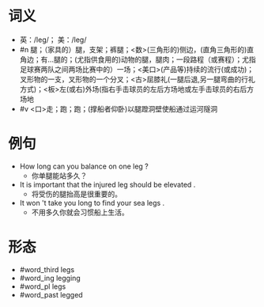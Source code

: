 # 词义
- 英：/leɡ/； 美：/leɡ/
- #n 腿；（家具的）腿，支架；裤腿；<数>(三角形的)侧边，(直角三角形的)直角边；有…腿的；(尤指供食用的)动物的腿，腿肉；一段路程（或赛程）；尤指足球赛两队之间两场比赛中的）一场；<美口>(产品等)持续的流行(或成功)；叉形物的一支，叉形物的一个分叉；<古>屈膝礼(一腿后退,另一腿弯曲的行礼方式)；<板>左(或右)外场(指右手击球员的左后方场地或左手击球员的右后方场地
- #v <口>走；跑；跑；(撑船者仰卧)以腿蹬洞壁使船通过运河隧洞
# 例句
- How long can you balance on one leg ?
	- 你单腿能站多久？
- It is important that the injured leg should be elevated .
	- 将受伤的腿抬高是很重要的。
- It won 't take you long to find your sea legs .
	- 不用多久你就会习惯船上生活。
# 形态
- #word_third legs
- #word_ing legging
- #word_pl legs
- #word_past legged
